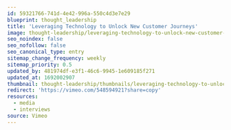 ```yaml
---
id: 59321766-741d-4e42-996a-550c4d3e7e29
blueprint: thought_leadership
title: 'Leveraging Technology to Unlock New Customer Journeys'
image: thought-leadership/leveraging-technology-to-unlock-new-customer-journeys.png
seo_noindex: false
seo_nofollow: false
seo_canonical_type: entry
sitemap_change_frequency: weekly
sitemap_priority: 0.5
updated_by: 481974df-e3f1-46c6-9945-1e609185f271
updated_at: 1692002907
thumbnail: thought-leadership/thumbnails/leveraging-technology-to-unlock-new-customer-journeys.png
redirect: 'https://vimeo.com/548594921?share=copy'
resources:
  - media
  - interviews
source: Vimeo
---
```

